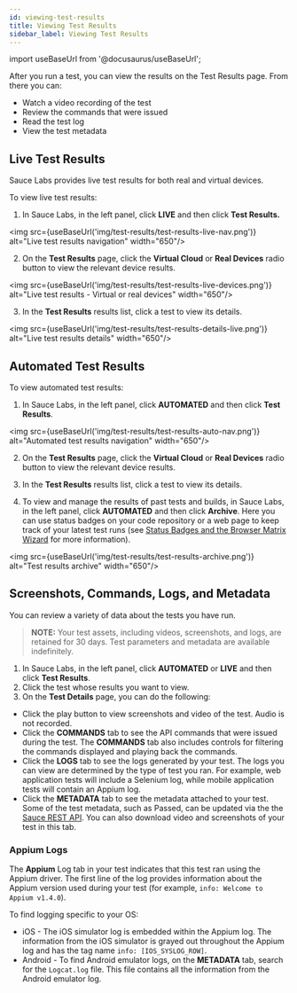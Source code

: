 ```yaml
---
id: viewing-test-results
title: Viewing Test Results
sidebar_label: Viewing Test Results
---
```


import useBaseUrl from '@docusaurus/useBaseUrl';

After you run a test, you can view the results on the Test Results page. From there you can:

* Watch a video recording of the test
* Review the commands that were issued
* Read the test log
* View the test metadata

## Live Test Results

Sauce Labs provides live test results for both real and virtual devices.

To view live test results:
1. In Sauce Labs, in the left panel, click **LIVE** and then click **Test Results.**

<img src={useBaseUrl('img/test-results/test-results-live-nav.png')} alt="Live test results navigation" width="650"/>

2. On the **Test Results** page, click the **Virtual Cloud** or **Real Devices** radio button to view the relevant device results.

<img src={useBaseUrl('img/test-results/test-results-live-devices.png')} alt="Live test results - Virtual or real devices" width="650"/>

3. In the **Test Results** results list, click a test to view its details.

<img src={useBaseUrl('img/test-results/test-results-details-live.png')} alt="Live test results details" width="650"/>

## Automated Test Results
To view automated test results:
1. In Sauce Labs, in the left panel, click **AUTOMATED** and then click **Test Results**.

<img src={useBaseUrl('img/test-results/test-results-auto-nav.png')} alt="Automated test results navigation" width="650"/>

2. On the **Test Results** page, click the **Virtual Cloud** or **Real Devices** radio button to view the relevant device results.

3. In the **Test Results** results list, click a test to view its details.

4. To view and manage the results of past tests and builds, in Sauce Labs, in the left panel, click **AUTOMATED** and then click **Archive**. Here you can use status badges on your code repository or a web page to keep track of your latest test runs (see [Status Badges and the Browser Matrix Wizard](/test-results/badges-browser-matrix) for more information).

<img src={useBaseUrl('img/test-results/test-results-archive.png')} alt="Test results archive" width="650"/>

## Screenshots, Commands, Logs, and Metadata
You can review a variety of data about the tests you have run.

>**NOTE:** Your test assets, including videos, screenshots, and logs, are retained for 30 days. Test parameters and metadata are available indefinitely.

1. In Sauce Labs, in the left panel, click **AUTOMATED** or **LIVE** and then click **Test Results**.
2. Click the test whose results you want to view.
3. On the **Test Details** page, you can do the following:
  * Click the play button to view screenshots and video of the test. Audio is not recorded.
  * Click the **COMMANDS** tab to see the API commands that were issued during the test. The **COMMANDS** tab also includes controls for filtering the commands displayed and playing back the commands.
  * Click the **LOGS** tab to see the logs generated by your test. The logs you can view are determined by the type of test you ran. For example, web application tests will include a Selenium log, while mobile application tests will contain an Appium log.
  * Click the **METADATA** tab to see the metadata attached to your test. Some of the test metadata, such as Passed, can be updated via the the [Sauce REST API](/dev/api). You can also download video and screenshots of your test in this tab.

### Appium Logs
The **Appium** Log tab in your test indicates that this test ran using the Appium driver. The first line of the log provides information about the Appium version used during your test (for example, `info: Welcome to Appium v1.4.0`).

To find logging specific to your OS:

* iOS - The iOS simulator log is embedded within the Appium log. The information from the iOS simulator is grayed out throughout the Appium log and has the tag name `info: [IOS_SYSLOG_ROW]`.
* Android - To find Android emulator logs, on the **METADATA** tab, search for the `Logcat.log` file. This file contains all the information from the Android emulator log.
